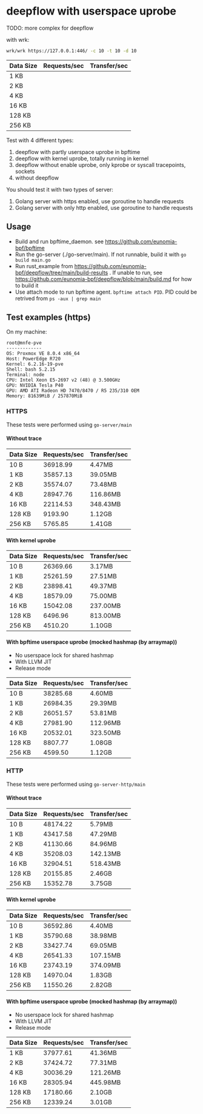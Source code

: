 # deepflow with userspace uprobe

TODO: more complex for deepflow

with wrk:

```sh
wrk/wrk https://127.0.0.1:446/ -c 10 -t 10 -d 10
```

| Data Size | Requests/sec | Transfer/sec |
|-----------|--------------|--------------|
| 1 KB      |              |              |
| 2 KB      |              |              |
| 4 KB      |              |              |
| 16 KB     |              |              |
| 128 KB    |              |              |
| 256 KB    |              |              |

Test with 4 different types:

1. deepflow with partly userspace uprobe in bpftime
2. deepflow with kernel uprobe, totally running in kernel
3. deepflow without enable uprobe, only kprobe or syscall tracepoints, sockets
4. without deepflow

You should test it with two types of server:

1. Golang server with https enabled, use goroutine to handle requests
2. Golang server with only http enabled, use goroutine to handle requests

## Usage

- Build and run bpftime_daemon. see <https://github.com/eunomia-bpf/bpftime>
- Run the go-server (./go-server/main). If not runnable, build it with `go build main.go`
- Run rust_example from <https://github.com/eunomia-bpf/deepflow/tree/main/build-results> . If unable to run, see <https://github.com/eunomia-bpf/deepflow/blob/main/build.md> for how to build it
- Use attach mode to run bpftime agent. `bpftime attach PID`. PID could be retrived from `ps -aux | grep main`

## Test examples (https)

On my machine:

```console
root@mnfe-pve 
------------- 
OS: Proxmox VE 8.0.4 x86_64 
Host: PowerEdge R720 
Kernel: 6.2.16-19-pve 
Shell: bash 5.2.15 
Terminal: node 
CPU: Intel Xeon E5-2697 v2 (48) @ 3.500GHz 
GPU: NVIDIA Tesla P40 
GPU: AMD ATI Radeon HD 7470/8470 / R5 235/310 OEM 
Memory: 81639MiB / 257870MiB 
```

### HTTPS

These tests were performed using `go-server/main`

#### Without trace

| Data Size | Requests/sec | Transfer/sec |
|-----------|--------------|--------------|
|10 B       |36918.99      |4.47MB        |
|1 KB       |35857.13      |39.05MB       |
|2 KB       |35574.07      |73.48MB       |
|4 KB       |28947.76      |116.86MB      |
|16 KB      |22114.53      |348.43MB      |
|128 KB     |9193.90       |1.12GB        |
|256 KB     |5765.85       |1.41GB        |
#### With kernel uprobe

| Data Size | Requests/sec | Transfer/sec |
|-----------|--------------|--------------|
|10 B       |26369.66      |3.17MB        |
|1 KB       |25261.59      |27.51MB       |
|2 KB       |23898.41      |49.37MB       |
|4 KB       |18579.09      |75.00MB       |
|16 KB      |15042.08      |237.00MB      |
|128 KB     |6496.96       |813.00MB      |
|256 KB     |4510.20       |1.10GB        |
#### With bpftime userspace uprobe (mocked hashmap (by arraymap))

- No userspace lock for shared hashmap
- With LLVM JIT
- Release mode

| Data Size | Requests/sec | Transfer/sec |
|-----------|--------------|--------------|
|10 B       |38285.68      |4.60MB        |
|1 KB       |26984.35      |29.39MB       |
|2 KB       |26051.57      |53.81MB       |
|4 KB       |27981.90      |112.96MB      |
|16 KB      |20532.01      |323.50MB      |
|128 KB     |8807.77       |1.08GB        |
|256 KB     |4599.50       |1.12GB        |

### HTTP

These tests were performed using `go-server-http/main`

#### Without trace

| Data Size | Requests/sec | Transfer/sec |
|-----------|--------------|--------------|
| 10 B      |   48174.22   |  5.79MB      |
| 1 KB      |   43417.58   |  47.29MB     |
| 2 KB      |   41130.66   |  84.96MB     |
| 4 KB      |   35208.03   |  142.13MB    |
| 16 KB     |   32904.51   |  518.43MB    |
| 128 KB    |   20155.85   |  2.46GB      |
| 256 KB    |   15352.78   |  3.75GB      |
#### With kernel uprobe

| Data Size | Requests/sec | Transfer/sec |
|-----------|--------------|--------------|
|10 B       |36592.86      |4.40MB        |
|1 KB       |35790.68      |38.98MB       |
|2 KB       |33427.74      |69.05MB       |
|4 KB       |26541.33      |107.15MB      |
|16 KB      |23743.19      |374.09MB      |
|128 KB     |14970.04      |1.83GB        |
|256 KB     |11550.26      |2.82GB        |

#### With bpftime userspace uprobe (mocked hashmap (by arraymap))

- No userspace lock for shared hashmap
- With LLVM JIT
- Release mode

| Data Size | Requests/sec | Transfer/sec |
|-----------|--------------|--------------|
|1 KB       |37977.61      |41.36MB       |
|2 KB       |37424.72      |77.31MB       |
|4 KB       |30036.29      |121.26MB      |
|16 KB      |28305.94      |445.98MB      |
|128 KB     |17180.66      |2.10GB        |
|256 KB     |12339.24      |3.01GB        |
